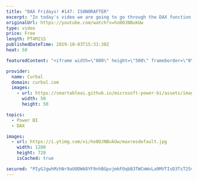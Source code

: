 ```yaml
---
title: "DAX Fridays! #147: ISONORAFTER"
excerpt: "In today's video we are going to go through the DAX function called ISONORAFTER.  Happy Friday everybody!!   Get Northwind Dataset: https://www.youtube.com/watch?v=k3NMIlLffrU  Link to DAX Fridays survey: http://bit.ly/2MMM4KK   Here you can download all the pbix files: https://curbal.com/donwload-center"
originalUrl: https://youtube.com/watch?v=ho0OJNBukUw
type: video
price: Free
length: PT4M21S
publishedDateTime: 2019-10-03T15:31:38Z
heat: 50

featuredContent: "<iframe width=\"800\" height=\"500\" frameborder=\"0\" src=\"https://www.youtube.com/embed/ho0OJNBukUw\" allow=\"accelerometer; autoplay; encrypted-media; gyroscope; picture-in-picture\" allowfullscreen></iframe>"

provider:
  name: Curbal
  domain: curbal.com
  images:
    - url: https://smartableai.github.io/microsoft-power-bi/assets/images/organizations/curbal.com-50x50.jpg
      width: 50
      height: 50

topics:
  - Power BI
  - DAX

images:
  - url: https://i.ytimg.com/vi/ho0OJNBukUw/maxresdefault.jpg
    width: 1280
    height: 720
    isCached: true

secured: "PIyGJgwhMzhNr9aU0DW68YF9nhBGpvjmkFOqbB3TWCmWvLa9MVTIsD3TsT25vTu0NRPskA32X7Pis3jyAOI5qQCg2SI+SUGeyTFvkQ9rO+jwoaYhoYgcGttHl0OM0GqUIIxfRwglXwlI/MZHH2UmSpWw9ZDF7xttnCicY152Gq//B3MxaQXVT8W0kTm6WUqNp3KZX/TrDj40FqTuT72zusVhhZ19YiKNxLMTAHilh0XAk2HiTGCeizCF1UI07eek33SunB6DyZGsSEZ6XmAVG1qOUVwipgmUQ7nDDMs8bERdYJpjCCJzLs0kU73E6PvTjo4cS7uZ0Okx3x7bxm2odYzm1PwRRyxl8FYQNdqh31w/8j8vU6o58OnKTA8MkvY2re+ijDBG1t50jwtBV4ptSeezfvQLgbR/E/l3rrRoxv4=;G8Ft+1zc0IAtWUrozntUpg=="
---
```


